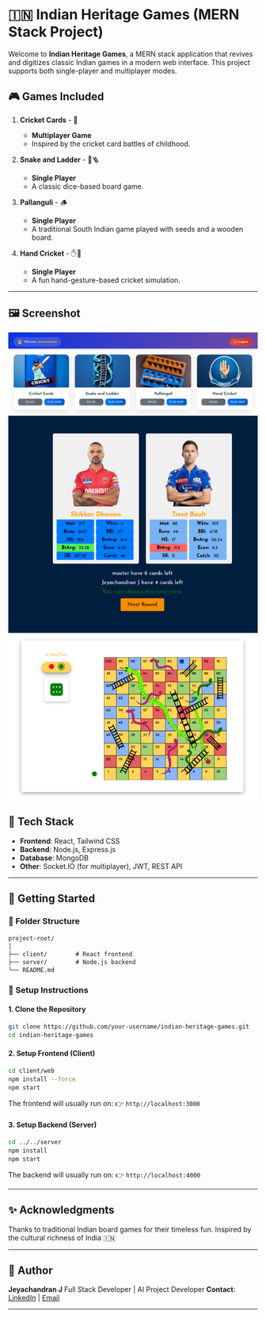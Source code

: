# 🇮🇳 Indian Heritage Games (MERN Stack Project)

Welcome to **Indian Heritage Games**, a MERN stack application that revives and digitizes classic Indian games in a modern web interface. This project supports both single-player and multiplayer modes.

## 🎮 Games Included

1. **Cricket Cards** - 🏏  
   - **Multiplayer Game**
   - Inspired by the cricket card battles of childhood.
   
2. **Snake and Ladder** - 🐍🪜  
   - **Single Player**
   - A classic dice-based board game.
   
3. **Pallanguli** - 🪵  
   - **Single Player**
   - A traditional South Indian game played with seeds and a wooden board.
   
4. **Hand Cricket** - ✋🏏  
   - **Single Player**
   - A fun hand-gesture-based cricket simulation.

---

## 🖼️ Screenshot

![Project Screenshot](https://raw.githubusercontent.com/jeyachandranj/Indian-Heritage-Game-React/main/client/web/src/assets/1.png)
![Project Screenshot](https://github.com/jeyachandranj/Indian-Heritage-Game-React/blob/main/client/web/src/assets/2.png)
![Project Screenshot](https://github.com/jeyachandranj/Indian-Heritage-Game-React/blob/main/client/web/src/assets/3.png)


## 🧰 Tech Stack

- **Frontend**: React, Tailwind CSS
- **Backend**: Node.js, Express.js
- **Database**: MongoDB
- **Other**: Socket.IO (for multiplayer), JWT, REST API

---

## 🚀 Getting Started

### 📁 Folder Structure

```plaintext
project-root/
│
├── client/        # React frontend
├── server/        # Node.js backend
└── README.md
````

### 🔧 Setup Instructions

#### 1. Clone the Repository

```bash
git clone https://github.com/your-username/indian-heritage-games.git
cd indian-heritage-games
```

#### 2. Setup Frontend (Client)

```bash
cd client/web
npm install --force
npm start
```

The frontend will usually run on:
👉 `http://localhost:3000`

#### 3. Setup Backend (Server)

```bash
cd ../../server
npm install
npm start
```

The backend will usually run on:
👉 `http://localhost:4000`

---

## ✨ Acknowledgments

Thanks to traditional Indian board games for their timeless fun.
Inspired by the cultural richness of India 🇮🇳

---

## 🙋 Author

**Jeyachandran J**
Full Stack Developer | AI Project Developer
**Contact**: [LinkedIn](https://www.linkedin.com/in/jeyachandranj/) | [Email](j.jeyachandran072@gmail.com)

---


